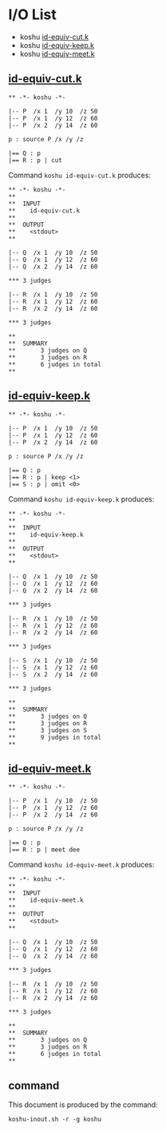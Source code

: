 # I/O List

- koshu [id-equiv-cut.k](#id-equiv-cutk)
- koshu [id-equiv-keep.k](#id-equiv-keepk)
- koshu [id-equiv-meet.k](#id-equiv-meetk)



## [id-equiv-cut.k](id-equiv-cut.k)

```
** -*- koshu -*-

|-- P  /x 1  /y 10  /z 50
|-- P  /x 1  /y 12  /z 60
|-- P  /x 2  /y 14  /z 60

p : source P /x /y /z

|== Q : p
|== R : p | cut
```

Command `koshu id-equiv-cut.k` produces:

```
** -*- koshu -*-
**
**  INPUT
**    id-equiv-cut.k
**
**  OUTPUT
**    <stdout>
**

|-- Q  /x 1  /y 10  /z 50
|-- Q  /x 1  /y 12  /z 60
|-- Q  /x 2  /y 14  /z 60

*** 3 judges

|-- R  /x 1  /y 10  /z 50
|-- R  /x 1  /y 12  /z 60
|-- R  /x 2  /y 14  /z 60

*** 3 judges

**
**  SUMMARY
**       3 judges on Q
**       3 judges on R
**       6 judges in total
**
```



## [id-equiv-keep.k](id-equiv-keep.k)

```
** -*- koshu -*-

|-- P  /x 1  /y 10  /z 50
|-- P  /x 1  /y 12  /z 60
|-- P  /x 2  /y 14  /z 60

p : source P /x /y /z

|== Q : p
|== R : p | keep <1>
|== S : p | omit <0>
```

Command `koshu id-equiv-keep.k` produces:

```
** -*- koshu -*-
**
**  INPUT
**    id-equiv-keep.k
**
**  OUTPUT
**    <stdout>
**

|-- Q  /x 1  /y 10  /z 50
|-- Q  /x 1  /y 12  /z 60
|-- Q  /x 2  /y 14  /z 60

*** 3 judges

|-- R  /x 1  /y 10  /z 50
|-- R  /x 1  /y 12  /z 60
|-- R  /x 2  /y 14  /z 60

*** 3 judges

|-- S  /x 1  /y 10  /z 50
|-- S  /x 1  /y 12  /z 60
|-- S  /x 2  /y 14  /z 60

*** 3 judges

**
**  SUMMARY
**       3 judges on Q
**       3 judges on R
**       3 judges on S
**       9 judges in total
**
```



## [id-equiv-meet.k](id-equiv-meet.k)

```
** -*- koshu -*-

|-- P  /x 1  /y 10  /z 50
|-- P  /x 1  /y 12  /z 60
|-- P  /x 2  /y 14  /z 60

p : source P /x /y /z

|== Q : p
|== R : p | meet dee
```

Command `koshu id-equiv-meet.k` produces:

```
** -*- koshu -*-
**
**  INPUT
**    id-equiv-meet.k
**
**  OUTPUT
**    <stdout>
**

|-- Q  /x 1  /y 10  /z 50
|-- Q  /x 1  /y 12  /z 60
|-- Q  /x 2  /y 14  /z 60

*** 3 judges

|-- R  /x 1  /y 10  /z 50
|-- R  /x 1  /y 12  /z 60
|-- R  /x 2  /y 14  /z 60

*** 3 judges

**
**  SUMMARY
**       3 judges on Q
**       3 judges on R
**       6 judges in total
**
```



## command

This document is produced by the command:

```
koshu-inout.sh -r -g koshu
```

